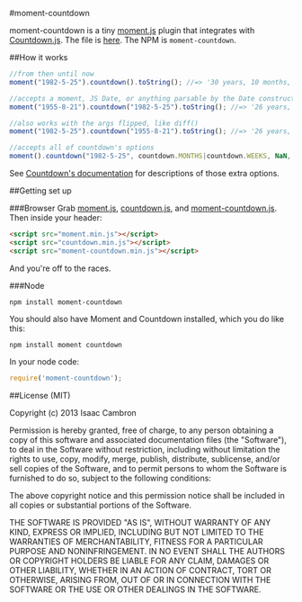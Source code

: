 #moment-countdown

moment-countdown is a tiny [moment.js](http://momentjs.com) plugin that integrates with [Countdown.js](http://countdownjs.org). The file is [here](https://raw.github.com/icambron/moment-countdown/master/bin/moment-countdown.min.js). The NPM is `moment-countdown`.

##How it works

```js
//from then until now
moment("1982-5-25").countdown().toString(); //=> '30 years, 10 months, 14 days, 1 hour, 8 minutes, and 14 seconds'

//accepts a moment, JS Date, or anything parsable by the Date constructor
moment("1955-8-21").countdown("1982-5-25").toString(); //=> '26 years, 9 months, and 4 days'

//also works with the args flipped, like diff()
moment("1982-5-25").countdown("1955-8-21").toString(); //=> '26 years, 9 months, and 4 days'

//accepts all of countdown's options
moment().countdown("1982-5-25", countdown.MONTHS|countdown.WEEKS, NaN, 2).toString(); //=> '370 months, and 2.01 weeks'
```

See [Countdown's documentation](http://countdownjs.org/readme.html) for descriptions of those extra options.

##Getting set up

###Browser
Grab [moment.js](https://raw.github.com/timrwood/moment/2.0.0/min/moment.min.js), [countdown.js](https://bitbucket.org/mckamey/countdown.js/raw/tip/countdown.min.js), and [moment-countdown.js](https://raw.github.com/icambron/master/bin/moment-countdown-min.js). Then inside your header:

```html
<script src="moment.min.js"></script>
<script src="countdown.min.js"></script>
<script src="moment-countdown.min.js"></script>
```

And you're off to the races.

###Node

```
npm install moment-countdown
```

You should also have Moment and Countdown installed, which you do like this: 

```
npm install moment countdown
```

In your node code:

```js
require('moment-countdown');
```

##License (MIT)

Copyright (c) 2013 Isaac Cambron

Permission is hereby granted, free of charge, to any person obtaining a copy of this software and associated documentation files (the "Software"), to deal in the Software without restriction, including without limitation the rights to use, copy, modify, merge, publish, distribute, sublicense, and/or sell copies of the Software, and to permit persons to whom the Software is furnished to do so, subject to the following conditions:

The above copyright notice and this permission notice shall be included in all copies or substantial portions of the Software.

THE SOFTWARE IS PROVIDED "AS IS", WITHOUT WARRANTY OF ANY KIND, EXPRESS OR IMPLIED, INCLUDING BUT NOT LIMITED TO THE WARRANTIES OF MERCHANTABILITY, FITNESS FOR A PARTICULAR PURPOSE AND NONINFRINGEMENT. IN NO EVENT SHALL THE AUTHORS OR COPYRIGHT HOLDERS BE LIABLE FOR ANY CLAIM, DAMAGES OR OTHER LIABILITY, WHETHER IN AN ACTION OF CONTRACT, TORT OR OTHERWISE, ARISING FROM, OUT OF OR IN CONNECTION WITH THE SOFTWARE OR THE USE OR OTHER DEALINGS IN THE SOFTWARE.
